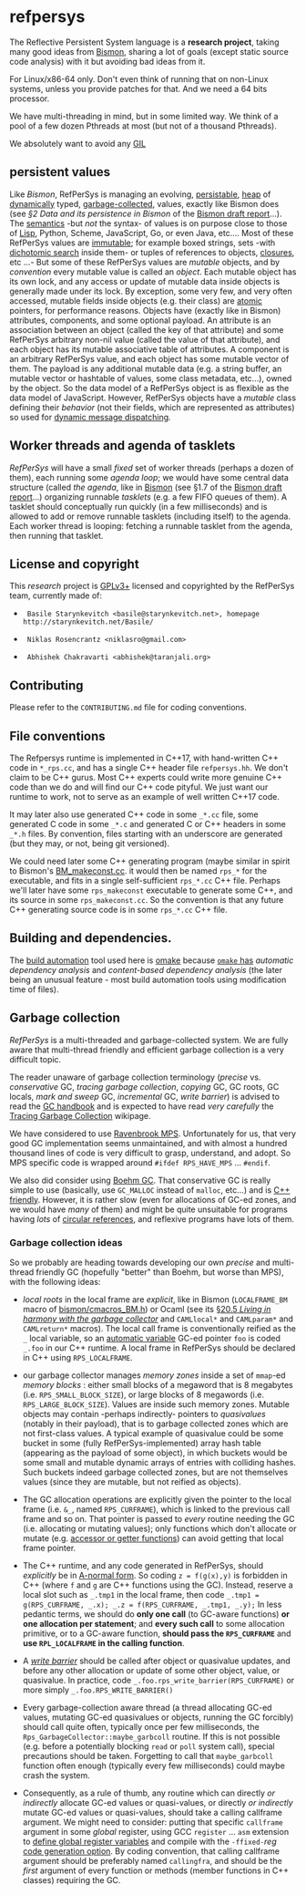 # refpersys

The Reflective Persistent System language is a **research project**, taking many good ideas from [Bismon](http://github.com/bstarynk/bismon), sharing a lot of goals (except static source code analysis) with it but avoiding bad ideas from it.

For Linux/x86-64 only. Don't even think of running that on non-Linux
systems, unless you provide patches for that. And we need a 64 bits
processor.

We have multi-threading in mind, but in some limited way. We think of
a pool of a few dozen Pthreads at most (but not of a thousand
Pthreads).

We absolutely want to avoid any
[GIL](https://en.wikipedia.org/wiki/Global_interpreter_lock)


## persistent values

Like *Bismon*, RefPerSys is managing an evolving,
[persistable](https://en.wikipedia.org/wiki/Persistence_(computer_science)),
[heap](https://en.wikipedia.org/wiki/Memory_management#HEAP) of
[dynamically](https://en.wikipedia.org/wiki/Dynamic_programming_language)
typed,
[garbage-collected](https://en.wikipedia.org/wiki/Garbage_collection_(computer_science)),
values, exactly like Bismon does (see *§2 Data and its persistence in
Bismon* of the [Bismon draft
report](http://starynkevitch.net/Basile/bismon-chariot-doc.pdf)...).
The
[semantics](https://en.wikipedia.org/wiki/Semantics_(computer_science))
-but *not* the syntax- of values is on purpose close to those of
[Lisp](https://en.wikipedia.org/wiki/Lisp_(programming_language)),
Python, Scheme, JavaScript, Go, or even Java, etc....  Most of these
RefPerSys values are
[immutable](https://en.wikipedia.org/wiki/Immutable_object); for
example boxed strings, sets -with [dichotomic
search](https://en.wikipedia.org/wiki/Dichotomic_search) inside them-
or tuples of references to objects,
[closures](https://en.wikipedia.org/wiki/Closure_(computer_programming)),
etc ...- But some of these RefPerSys values are *mutable* objects, and
by *convention* every mutable value is called an *object*. Each
mutable object has its own lock, and any access or update of mutable
data inside objects is generally made under its lock. By exception,
some very few, and very often accessed, mutable fields inside objects
(e.g. their class) are
[atomic](https://en.cppreference.com/w/cpp/atomic) pointers, for
performance reasons. Objects have (exactly like in Bismon) attributes,
components, and some optional payload. An attribute is an association
between an object (called the key of that attribute) and some
RefPerSys arbitrary non-nil value (called the value of that
attribute), and each object has its mutable associative table of
attributes. A component is an arbitrary RefPerSys value, and each
object has some mutable vector of them.  The payload is any additional
mutable data (e.g. a string buffer, an mutable vector or hashtable of
values, some class metadata, etc...), owned by the object. So the data
model of a RefPerSys object is as flexible as the data model of
JavaScript. However, RefPerSys objects have a *mutable* class defining
their *behavior* (not their fields, which are represented as
attributes) so used for [dynamic message
dispatching](https://en.wikipedia.org/wiki/Dynamic_dispatch).


## Worker threads and agenda of tasklets

*RefPerSys* will have a small *fixed* set of worker threads (perhaps a
dozen of them), each running some *agenda loop*; we would have some
central data structure (called *the agenda*, like in
[Bismon](http://github.com/bstarynk/bismon) (see §1.7 of the [Bismon
draft
report](http://starynkevitch.net/Basile/bismon-chariot-doc.pdf)...)
organizing runnable *tasklets* (e.g. a few FIFO queues of them). A
tasklet should conceptually run quickly (in a few milliseconds) and is
allowed to add or remove runnable tasklets (including itself) to the
agenda. Each worker thread is looping: fetching a runnable tasklet
from the agenda, then running that tasklet.

## License and copyright

This *research* project is
[GPLv3+](https://www.gnu.org/licenses/gpl.html) licensed and
copyrighted by the RefPerSys team, currently made of:

 *      Basile Starynkevitch <basile@starynkevitch.net>, homepage http://starynkevitch.net/Basile/
 *      Niklas Rosencrantz <niklasro@gmail.com>
 *      Abhishek Chakravarti <abhishek@taranjali.org>

## Contributing

Please refer to the `CONTRIBUTING.md` file for coding conventions.

## File conventions

The Refpersys runtime is implemented in C++17, with hand-written C++
code in `*_rps.cc`, and has a single C++ header file `refpersys.hh`.
We don't claim to be C++ gurus. Most C++ experts could write more
genuine C++ code than we do and will find our C++ code pityful. We
just want our runtime to work, not to serve as an example of well
written C++17 code.

It may later also use generated C++ code in some `_*.cc` file, some
generated C code in some `_*.c` and generated C or C++ headers in some
`_*.h` files. By convention, files starting with an underscore are
generated (but they may, or not, being git versioned).

We could need later some C++ generating program (maybe similar in
spirit to Bismon's
[BM_makeconst.cc](https://github.com/bstarynk/bismon/blob/master/BM_makeconst.cc). it
would then be named `rps_*` for the executable, and fits in a single
self-sufficient `rps_*.cc` C++ file. Perhaps we'll later have some
`rps_makeconst` executable to generate some C++, and its source in
some `rps_makeconst.cc`. So the convention is that any future C++
generating source code is in some `rps_*.cc` C++ file.


## Building and dependencies.

The [build automation](https://en.wikipedia.org/wiki/Build_automation)
tool used here is [omake](https://github.com/ocaml-omake/omake)
because [`omake`
has](http://projects.camlcity.org/projects/dl/omake-0.10.3/doc/html/omake-quickstart.html)
*automatic dependency analysis* and *content-based dependency
analysis* (the later being an unusual feature - most build automation
tools using modification time of files).


## Garbage collection

*RefPerSys* is a multi-threaded and garbage-collected system. We are
fully aware that multi-thread friendly and efficient garbage
collection is a very difficult topic.

The reader unaware of garbage collection terminology (*precise*
vs. *conservative* GC, *tracing garbage collection*, *copying* GC, GC
roots, GC locals, *mark and sweep* GC, *incremental* GC, *write
barrier*) is advised to read the [GC handbook](http://gchandbook.org/)
and is expected to have read *very carefully* the [Tracing Garbage
Collection](https://en.wikipedia.org/wiki/Tracing_garbage_collection)
wikipage.

We have considered to use [Ravenbrook
MPS](https://www.ravenbrook.com/project/mps/). Unfortunately for us,
that very good GC implementation seems unmaintained, and with almost a
hundred thousand lines of code is very difficult to grasp, understand,
and adopt. So MPS specific code is wrapped around `#ifdef
RPS_HAVE_MPS` ... `#endif`.

We also did consider using [Boehm
GC](http://www.hboehm.info/gc/). That conservative GC is really simple
to use (basically, use `GC_MALLOC` instead of `malloc`, etc...) and is
[C++ friendly](https://stackoverflow.com/a/8019003/841108). However,
it is rather slow (even for allocations of GC-ed zones, and we would
have *many* of them) and might be quite unsuitable for programs having
*lots* of [circular
references](https://en.wikipedia.org/wiki/Circular_reference), and
reflexive programs have lots of them.


### Garbage collection ideas

So we probably are heading towards developing our own *precise* and
multi-thread friendly GC (hopefully "better" than Boehm, but worse
than MPS), with the following ideas:

* *local roots* in the local frame are *explicit*, like in Bismon
  (`LOCALFRAME_BM` macro of
  [bismon/cmacros_BM.h](https://github.com/bstarynk/bismon/blob/master/cmacros_BM.h))
  or Ocaml (see its [§20.5 *Living in harmony with the garbage
  collector*](http://caml.inria.fr/pub/docs/manual-ocaml/intfc.html)
  and `CAMLlocal*` and `CAMLparam*` and `CAMLreturn*` macros). The
  local call frame is conventionally reified as the `_` local
  variable, so an [automatic
  variable](https://en.wikipedia.org/wiki/Automatic_variable) GC-ed
  pointer `foo` is coded `_.foo` in our C++ runtime. A local frame in
  RefPerSys should be declared in C++ using `RPS_LOCALFRAME`.

* our garbage collector manages *memory zones* inside a set of
  `mmap`-ed *memory blocks* : either small blocks of a megaword that
  is 8 megabytes (i.e. `RPS_SMALL_BLOCK_SIZE`), or large blocks of 8
  megawords (i.e. `RPS_LARGE_BLOCK_SIZE`). Values are inside such
  memory zones. Mutable objects may contain -perhaps indirectly-
  pointers to *quasivalues* (notably in their payload), that is to
  garbage collected zones which are not first-class values. A typical
  example of quasivalue could be some bucket in some (fully
  RefPerSys-implemented) array hash table (appearing as the payload of
  some object), in which buckets would be some small and mutable
  dynamic arrays of entries with colliding hashes. Such buckets indeed
  garbage collected zones, but are not themselves values (since they
  are mutable, but not reified as objects).

* The GC allocation operations are explicitly given the pointer to the
  local frame (i.e. `&_`, named `RPS_CURFRAME`), which is linked to
  the previous call frame and so on. That pointer is passed to *every*
  routine needing the GC (i.e. allocating or mutating values); only
  functions which don't allocate or mutate (e.g. [accessor or getter
  functions](https://en.wikipedia.org/wiki/Mutator_method)) can avoid
  getting that local frame pointer.
  
* The C++ runtime, and any code generated in RefPerSys, should
*explicitly* be in [A-normal
form](https://en.wikipedia.org/wiki/A-normal_form). So coding `z =
f(g(x),y)` is forbidden in C++ (where `f` and `g` are C++ functions
using the GC). Instead, reserve a local slot such as `_.tmp1` in the
local frame, then code ``` _.tmp1 = g(RPS_CURFRAME, _.x); _.z =
f(RPS_CURFRAME, _.tmp1, _.y); ```
In less pedantic terms, we should do **only one call** (to GC-aware
functions) **or one allocation per statement**; and **every such
call** to some allocation primitive, or to a GC-aware function,
**should pass the `RPS_CURFRAME`** and **use `RPL_LOCALFRAME` in the
calling function**.
  
* A [*write barrier*](https://en.wikipedia.org/wiki/Write_barrier)
  should be called after object or quasivalue updates, and before any
  other allocation or update of some other object, value, or
  quasivalue. In practice, code
  `_.foo.rps_write_barrier(RPS_CURFRAME)` or more simply
  `_.foo.RPS_WRITE_BARRIER()`

* Every garbage-collection aware thread (a thread allocating GC-ed
  values, mutating GC-ed quasivalues or objects, running the GC
  forcibly) should call quite often, typically once per few
  milliseconds, the `Rps_GarbageCollector::maybe_garbcoll` routine. If
  this is not possible (e.g. before a potentially blocking `read` or
  `poll` system call), special precautions should be taken. Forgetting
  to call that `maybe_garbcoll` function often enough (typically every
  few milliseconds) could maybe crash the system.

* Consequently, as a rule of thumb, any routine which can directly *or
  indirectly* allocate GC-ed values or quasi-values, or directly *or
  indirectly* mutate GC-ed values or quasi-values, should take a
  calling callframe argument. We might need to consider: putting that
  specific `callframe` argument in some *global* register, using GCC
  `register` ... `asm` extension to [define global register
  variables](https://gcc.gnu.org/onlinedocs/gcc/Global-Register-Variables.html)
  and compile with the `-ffixed-`*reg* [code generation
  option](https://gcc.gnu.org/onlinedocs/gcc/Code-Gen-Options.html).
  By coding convention, that calling callframe argument should be
  preferably named `callingfra`, and should be the *first* argument of
  every function or methods (member functions in C++ classes)
  requiring the GC.
